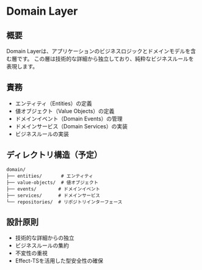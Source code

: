 # Domain Layer

## 概要
Domain Layerは、アプリケーションのビジネスロジックとドメインモデルを含む層です。
この層は技術的な詳細から独立しており、純粋なビジネスルールを表現します。

## 責務
- エンティティ（Entities）の定義
- 値オブジェクト（Value Objects）の定義
- ドメインイベント（Domain Events）の管理
- ドメインサービス（Domain Services）の実装
- ビジネスルールの実装

## ディレクトリ構造（予定）
```
domain/
├── entities/       # エンティティ
├── value-objects/  # 値オブジェクト
├── events/        # ドメインイベント
├── services/      # ドメインサービス
└── repositories/  # リポジトリインターフェース
```

## 設計原則
- 技術的な詳細からの独立
- ビジネスルールの集約
- 不変性の重視
- Effect-TSを活用した型安全性の確保